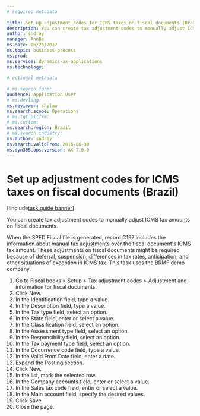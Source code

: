 ```yaml
--- 
# required metadata 
 
title: Set up adjustment codes for ICMS taxes on fiscal documents (Brazil)
description: You can create tax adjustment codes to manually adjust ICMS tax amounts on fiscal documents. 
author: sndray
manager: AnnBe 
ms.date: 06/26/2017
ms.topic: business-process 
ms.prod:  
ms.service: dynamics-ax-applications 
ms.technology:  
 
# optional metadata 
 
# ms.search.form:   
audience: Application User 
# ms.devlang:  
ms.reviewer: shylaw
ms.search.scope: Operations 
# ms.tgt_pltfrm:  
# ms.custom:  
ms.search.region: Brazil
# ms.search.industry: 
ms.author: sndray
ms.search.validFrom: 2016-06-30 
ms.dyn365.ops.version: AX 7.0.0 
---
```

# Set up adjustment codes for ICMS taxes on fiscal documents (Brazil)

[!include[task guide banner](../../includes/task-guide-banner.md)]

You can create tax adjustment codes to manually adjust ICMS tax amounts on fiscal documents.

When the SPED Fiscal file is generated, record C197 includes the information about manual tax adjustments over the fiscal document's ICMS tax amount. These adjustments on fiscal documents might be required because of deferral, suspension, differences in tax rates, anticipation, and other situations of exception in ICMS tax. This task uses the BRMF demo company.

1. Go to Fiscal books > Setup > Tax adjustment codes > Adjustment and information for fiscal documents.
2. Click New.
3. In the Identification field, type a value.
4. In the Description field, type a value.
5. In the Tax type field, select an option.
6. In the State field, enter or select a value.
7. In the Classification field, select an option.
8. In the Assessment type field, select an option.
9. In the Responsibility field, select an option.
10. In the Tax payment type field, select an option.
11. In the Occurrence code field, type a value.
12. In the Valid From Date field, enter a date.
13. Expand the Posting section.
14. Click New.
15. In the list, mark the selected row.
16. In the Company accounts field, enter or select a value.
17. In the Sales tax code field, enter or select a value.
18. In the Main account field, specify the desired values.
19. Click Save.
20. Close the page.

